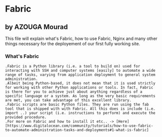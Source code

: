 # Fabric
## by AZOUGA Mourad

This file will explain what's Fabric, how to use Fabric, Nginx and many other things necessary for the deployement of our first fully working site.

### What's Fabric
    .Fabric is a Python library (i.e. a tool to build on) used for interacting with SSH and computer systems [easily] to automate a wide range of tasks, varying from application deployment to general system administration.
    .Albeit being Python-based, it does not mean that it is used strictly for working with other Python applications or tools. In fact, Fabric is there for you to achieve just about anything regardless of a specific language or a system. As long as the very basic requirements are met, you can take advantage of this excellent library.
    .Fabric scripts are basic Python files. They are run using the fab tool that is shipped with with Fabric. All this does is include (i.e. import ..) your script (i.e. instructions to perform) and execute the provided procedure.
    .For more on Fabric and how to install it etc.. -> [Here][https://www.digitalocean.com/community/tutorials/how-to-use-fabric-to-automate-administration-tasks-and-deployments#1-what-is-fabric]
